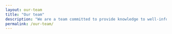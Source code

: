 ```yaml
---
layout: our-team
title: "Our team"
description: "We are a team committed to provide knowledge to well-informed biodiversity conservation and management."
permalink: /our-team/
---
```

